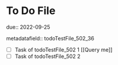 # To Do File

due:: 2022-09-25

metadatafield:: todoTestFile_502\_36

- [ ] Task of todoTestFile_502 1 [[Query me]]
- [ ] Task of todoTestFile_502 2
